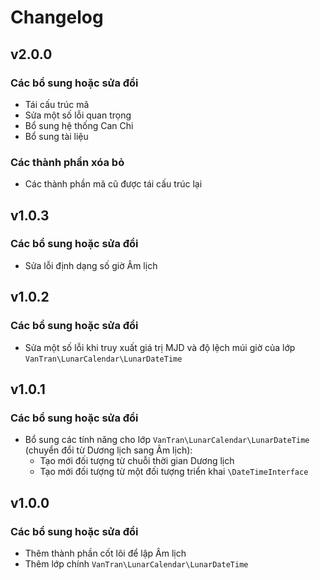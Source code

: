 # Changelog

## v2.0.0

### Các bổ sung hoặc sửa đổi
- Tái cấu trúc mã
- Sửa một số lỗi quan trọng
- Bổ sung hệ thống Can Chi
- Bổ sung tài liệu

### Các thành phần xóa bỏ
- Các thành phần mã cũ được tái cấu trúc lại

## v1.0.3

### Các bổ sung hoặc sửa đổi
- Sửa lỗi định dạng số giờ Âm lịch

## v1.0.2

### Các bổ sung hoặc sửa đổi
- Sửa một số lỗi khi truy xuất giá trị MJD và độ lệch múi giờ của lớp `VanTran\LunarCalendar\LunarDateTime` 

## v1.0.1

### Các bổ sung hoặc sửa đổi
- Bổ sung các tính năng cho lớp `VanTran\LunarCalendar\LunarDateTime` (chuyển đổi từ Dương lịch sang Âm lịch):
  - Tạo mới đối tượng từ chuỗi thời gian Dương lịch
  - Tạo mới đối tượng từ một đối tượng triển khai `\DateTimeInterface`

## v1.0.0

### Các bổ sung hoặc sửa đổi
- Thêm thành phần cốt lõi để lập Âm lịch
- Thêm lớp chính `VanTran\LunarCalendar\LunarDateTime` 